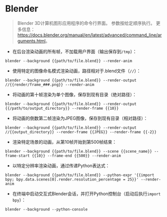 # Blender

> Blender 3D计算机图形应用程序的命令行界面。
> 参数按给定顺序执行。
> 更多信息：<https://docs.blender.org/manual/en/latest/advanced/command_line/arguments.html>。

- 在后台渲染动画的所有帧，不加载用户界面（输出保存到`/tmp`）：

`blender --background {{path/to/file.blend}} --render-anim`

- 使用特定的图像命名模式渲染动画，路径相对于.blend文件（`//`）：

`blender --background {{path/to/file.blend}} --render-output //{{render/frame_###.png}} --render-anim`

- 将动画的第十帧渲染为单个图像，保存到现有目录（绝对路径）：

`blender --background {{path/to/file.blend}} --render-output {{/path/to/output_directory}} --render-frame {{10}}`

- 将动画的倒数第二帧渲染为JPEG图像，保存到现有目录（相对路径）：

`blender --background {{path/to/file.blend}} --render-output //{{output_directory}} --render-frame {{JPEG}} --render-frame {{-2}}`

- 渲染特定场景的动画，从第10帧开始到第500帧结束：

`blender --background {{path/to/file.blend}} --scene {{scene_name}} --frame-start {{10}} --frame-end {{500}} --render-anim`

- 以特定分辨率渲染动画，通过传递Python表达式：

`blender --background {{path/to/file.blend}} --python-expr '{{import bpy; bpy.data.scenes[0].render.resolution_percentage = 25}}' --render-anim`

- 在终端中启动交互式Blender会话，并打开Python控制台（启动后执行`import bpy`）：

`blender --background --python-console`